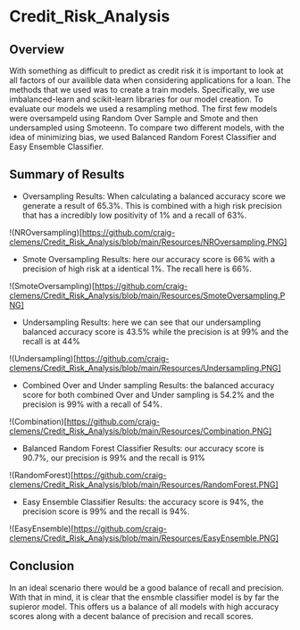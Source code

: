 # Credit_Risk_Analysis

## Overview
With something as difficult to predict as credit risk it is important to look at all factors of our availible data when considering applications for a loan. The methods that we used was to create a train models. Specifically, we use imbalanced-learn and scikit-learn libraries for our model creation. To evaluate our models we used a resampling method. The first few models were oversampeld using Random Over Sample and Smote and then undersampled using Smoteenn. To compare two different models, with the idea of minimizing bias, we used Balanced Random Forest Classifier and Easy Ensemble Classifier.

## Summary of Results

* Oversampling Results: When calculating a balanced accuracy score we generate a result of 65.3%. This is combined with a high risk precision that has a incredibly low positivity of 1% and a recall of 63%.

!(NROversampling)[https://github.com/craig-clemens/Credit_Risk_Analysis/blob/main/Resources/NROversampling.PNG]

* Smote Oversampling Results: here our accuracy score is 66% with a precision of high risk at a identical 1%. The recall here is 66%.

!(SmoteOversampling)[https://github.com/craig-clemens/Credit_Risk_Analysis/blob/main/Resources/SmoteOversampling.PNG]

* Undersampling Results: here we can see that our undersampling balanced accuracy score is 43.5% while the precision is at 99% and the recall is at 44%

!(Undersampling)[https://github.com/craig-clemens/Credit_Risk_Analysis/blob/main/Resources/Undersampling.PNG]

* Combined Over and Under sampling Results: the balanced accuracy score for both combined Over and Under sampling  is 54.2% and the precision is 99% with a recall of 54%.

!(Combination)[https://github.com/craig-clemens/Credit_Risk_Analysis/blob/main/Resources/Combination.PNG]

* Balanced Random Forest Classifier Results: our accuracy score is 90.7%, our precision is 99% and the recall is 91%

!(RandomForest)[https://github.com/craig-clemens/Credit_Risk_Analysis/blob/main/Resources/RandomForest.PNG]
 
 * Easy Ensemble Classifier Results: the accuracy score is 94%, the precision score is 99% and the recall is 94%.

 !(EasyEnsemble)[https://github.com/craig-clemens/Credit_Risk_Analysis/blob/main/Resources/EasyEnsemble.PNG]


 ## Conclusion

 In an ideal scenario there would be a good balance of recall and precision. With that in mind, it is clear that the ensmble classifier model is by far the supieror model. This offers us a balance of all models with high accuracy scores along with a decent balance of precision and recall scores.
